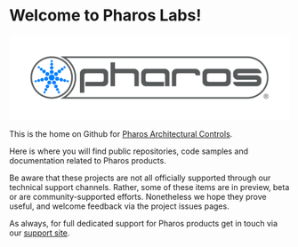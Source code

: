 # Welcome to Pharos Labs!

![Pharos Controls](pharos_logo.png)

This is the home on Github for [Pharos Architectural Controls](https://www.pharoscontrols.com/).

Here is where you will find public repositories, code samples and documentation related to Pharos products.

Be aware that these projects are not all officially supported through our technical support channels. Rather, some of these items are in preview, beta or are community-supported efforts. Nonetheless we hope they prove useful, and welcome feedback via the project issues pages.

As always, for full dedicated support for Pharos products get in touch via our [support site](https://www.pharoscontrols.com/support/).